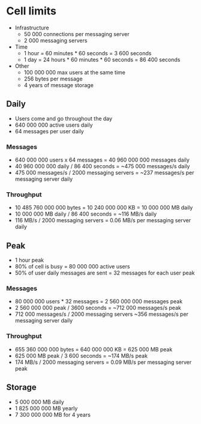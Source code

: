 # Cell limits

* Infrastructure
  - 50 000 connections per messaging server
  - 2 000 messaging servers
* Time
  - 1 hour = 60 minutes * 60 seconds = 3 600 seconds
  - 1 day = 24 hours * 60 minutes * 60 seconds = 86 400 seconds
* Other
  - 100 000 000 max users at the same time
  - 256 bytes per message
  - 4 years of message storage

## Daily

* Users come and go throughout the day
* 640 000 000 active users daily
* 64 messages per user daily

### Messages

* 640 000 000 users x 64 messages = 40 960 000 000 messages daily
* 40 960 000 000 daily / 86 400 seconds = ~475 000 messages/s daily
* 475 000 messages/s / 2000 messaging servers = ~237 messages/s per messaging server daily

### Throughput

* 10 485 760 000 000 bytes = 10 240 000 000 KB = 10 000 000 MB daily
* 10 000 000 MB daily / 86 400 seconds  = ~116 MB/s daily
* 116 MB/s / 2000 messaging servers = 0.06 MB/s per messaging server daily

## Peak

* 1 hour peak
* 80% of cell is busy = 80 000 000 active users
* 50% of user daily messages are sent = 32 messages for each user peak

### Messages

* 80 000 000 users * 32 messages = 2 560 000 000 messages peak
* 2 560 000 000 peak / 3600 seconds = ~712 000 messages/s peak
* 712 000 messages/s / 2000 messaging servers ~356 messages/s per messaging server daily

### Throughput

* 655 360 000 000 bytes = 640 000 000 KB = 625 000 MB peak
* 625 000 MB peak / 3 600 seconds = ~174 MB/s peak
* 174 MB/s / 2000 messaging servers = 0.09 MB/s per messaging server peak

## Storage

* 5 000 000 MB daily
* 1 825 000 000 MB yearly
* 7 300 000 000 MB for 4 years
